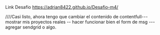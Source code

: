 Link Desafio https://adrian8422.github.io/Desafio-m4/

////Casi listo, ahora tengo que cambiar el contenido de contentfull--- mostrar mis proyectos reales -- hacer funcionar bien el form de msg --- agregar sendgrid o algo.
